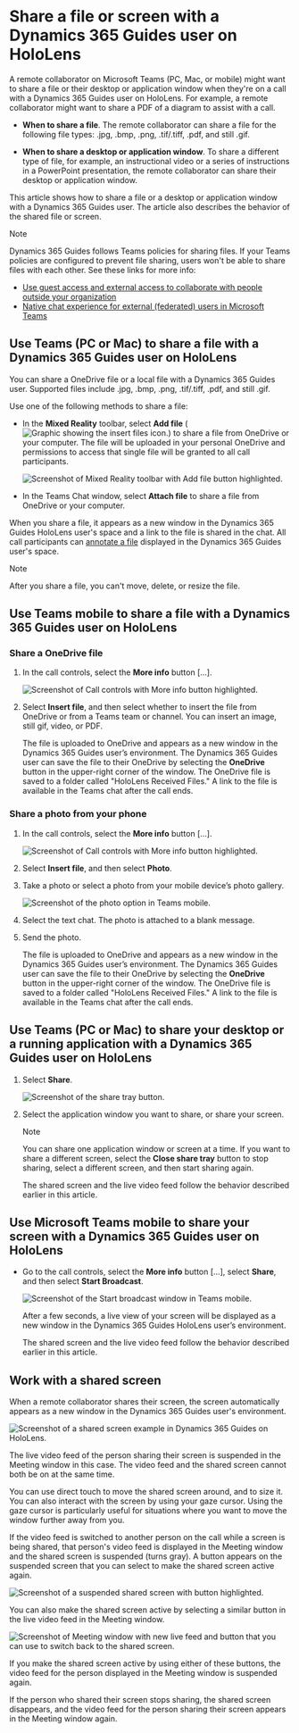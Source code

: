 # Share a file or screen with a Dynamics 365 Guides user on HoloLens

A remote collaborator on Microsoft Teams (PC, Mac, or mobile) might want to share a file or their desktop or application window when they're on a call with a Dynamics 365 Guides user on HoloLens. For example, a remote collaborator might want to share a PDF of a diagram to assist with a call.

- **When to share a file**. The remote collaborator can share a file for the following file types: .jpg, .bmp, .png, .tif/.tiff, .pdf, and still .gif.

- **When to share a desktop or application window**. To share a different type of file, for example, an instructional video or a series of instructions in a PowerPoint presentation, the remote collaborator can share their desktop or application window. 

This article shows how to share a file or a desktop or application window with a Dynamics 365 Guides user. The article also describes the behavior of the shared file or screen. 

> [!NOTE]
> Dynamics 365 Guides follows Teams policies for sharing files. If your Teams policies are configured to prevent file sharing, users won't be able to share files with each other. See these links for more info:
> - [Use guest access and external access to collaborate with people outside your organization](/microsoftteams/communicate-with-users-from-other-organizations#compare-external-and-guest-access)
> - [Native chat experience for external (federated) users in Microsoft Teams](/microsoftteams/native-chat-for-external-users)

## Use Teams (PC or Mac) to share a file with a Dynamics 365 Guides user on HoloLens

You can share a OneDrive file or a local file with a Dynamics 365 Guides user. Supported files include .jpg, .bmp, .png, .tif/.tiff, .pdf, and still .gif.  

Use one of the following methods to share a file:

- In the **Mixed Reality** toolbar, select **Add file** (![Graphic showing the insert files icon.](media/insert-document-button.png)) to share a file from OneDrive or your computer. The file will be uploaded in your personal OneDrive and permissions to access that single file will be granted to all call participants. 

   ![Screenshot of Mixed Reality toolbar with Add file button highlighted.](media/calling-file-sharing-teams-desktop-mr-toolbar.JPG "SharePhoto")    

- In the Teams Chat window, select **Attach file** to share a file from OneDrive or your computer. 

When you share a file, it appears as a new window in the Dynamics 365 Guides HoloLens user's space and a link to the file is shared in the chat. All call participants can [annotate a file](calling-annotations.md) displayed in the Dynamics 365 Guides user's space.

> [!Note]
> After you share a file, you can't move, delete, or resize the file.

## Use Teams mobile to share a file with a Dynamics 365 Guides user on HoloLens

### Share a OneDrive file 

1. In the call controls, select the **More info** button […].

    ![Screenshot of Call controls with More info button highlighted.](media/calling-file-sharing-mobile-call-controls.JPG "SharePhoto")

2. Select **Insert file**, and then select whether to insert the file from OneDrive or from a Teams team or channel. You can insert an image, still gif, video, or PDF.

    The file is uploaded to OneDrive and appears as a new window in the Dynamics 365 Guides user’s environment. The Dynamics 365 Guides user can save the file to their OneDrive by selecting the **OneDrive** button in the upper-right corner of the window. The OneDrive file is saved to a folder called "HoloLens Received Files." A link to the file is available in the Teams chat after the call ends.

### Share a photo from your phone 

1. In the call controls, select the **More info** button […].

    ![Screenshot of Call controls with More info button highlighted.](media/calling-file-sharing-mobile-call-controls.JPG "SharePhoto")

2. Select **Insert file**, and then select **Photo**. 

3. Take a photo or select a photo from your mobile device’s photo gallery. 

    ![Screenshot of the photo option in Teams mobile.](media/calling-file-sharing-photo-teams-mobile.JPG "SharePhoto")

4. Select the text chat. The photo is attached to a blank message. 

5. Send the photo.    

    The file is uploaded to OneDrive and appears as a new window in the Dynamics 365 Guides user’s environment. The Dynamics 365 Guides user can save the file to their OneDrive by selecting the **OneDrive** button in the upper-right corner of the window. The OneDrive file is saved to a folder called "HoloLens Received Files." A link to the file is available in the Teams chat after the call ends.

## Use Teams (PC or Mac) to share your desktop or a running application with a Dynamics 365 Guides user on HoloLens

1. Select **Share**.

   ![Screenshot of the share tray button.](media/calling-screen-sharing-4.JPG "Screenshot of the Share tray button")
   
2. Select the application window you want to share, or share your screen. 

    > [!Note]
    > You can share one application window or screen at a time. If you want to share a different screen, select the **Close share tray** button to stop sharing, select a different screen, and then start sharing again.

    The shared screen and the live video feed follow the behavior described earlier in this article.

## Use Microsoft Teams mobile to share your screen with a Dynamics 365 Guides user on HoloLens

- Go to the call controls, select the **More info** button […], select **Share**, and then select **Start Broadcast**.

    ![Screenshot of the Start broadcast window in Teams mobile.](media/calling-screen-sharing-5.JPG "Screenshot of the Start broadcast window in Teams mobile")

    After a few seconds, a live view of your screen will be displayed as a new window in the Dynamics 365 Guides HoloLens user’s environment. 

    The shared screen and the live video feed follow the behavior described earlier in this article.

## Work with a shared screen 

When a remote collaborator shares their screen, the screen automatically appears as a new window in the Dynamics 365 Guides user's environment.

![Screenshot of a shared screen example in Dynamics 365 Guides on HoloLens.](media/calling-screen-sharing-1.JPG "Screenshot of a shared screen example in Dynamics 365 Guides on HoloLens")

The live video feed of the person sharing their screen is suspended in the Meeting window in this case. The video feed and the shared screen cannot both be on at the same time.

You can use direct touch to move the shared screen around, and to size it. You can also interact with the screen by using your gaze cursor. Using the gaze cursor is particularly useful for situations where you want to move the window further away from you. 

If the video feed is switched to another person on the call while a screen is being shared, that person's video feed is displayed in the Meeting window and the shared screen is suspended (turns gray). A button appears on the suspended screen that you can select to make the shared screen active again. 

![Screenshot of a suspended shared screen with button highlighted.](media/calling-screen-sharing-3.JPG "Screenshot of a suspended shared screen with button highlighted")

You can also make the shared screen active by selecting a similar button in the live video feed in the Meeting window. 

![Screenshot of Meeting window with new live feed and button that you can use to switch back to the shared screen.](media/calling-screen-sharing-2.JPG "Screenshot of Meeting window with new live feed and button that you can use to switch back to the shared screen")

If you make the shared screen active by using either of these buttons, the video feed for the person displayed in the Meeting window is suspended again. 

If the person who shared their screen stops sharing, the shared screen disappears, and the video feed for the person sharing their screen appears in the Meeting window again. 


